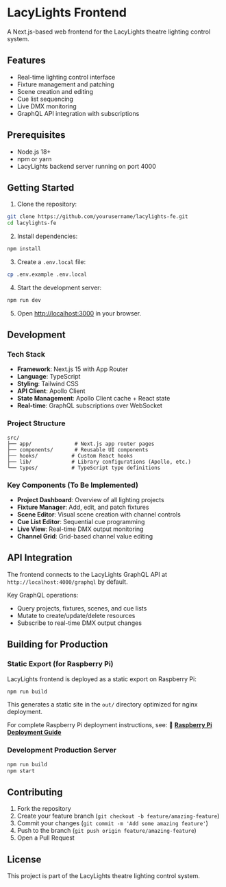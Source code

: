 # LacyLights Frontend

A Next.js-based web frontend for the LacyLights theatre lighting control system.

## Features

- Real-time lighting control interface
- Fixture management and patching
- Scene creation and editing
- Cue list sequencing
- Live DMX monitoring
- GraphQL API integration with subscriptions

## Prerequisites

- Node.js 18+ 
- npm or yarn
- LacyLights backend server running on port 4000

## Getting Started

1. Clone the repository:
```bash
git clone https://github.com/yourusername/lacylights-fe.git
cd lacylights-fe
```

2. Install dependencies:
```bash
npm install
```

3. Create a `.env.local` file:
```bash
cp .env.example .env.local
```

4. Start the development server:
```bash
npm run dev
```

5. Open [http://localhost:3000](http://localhost:3000) in your browser.

## Development

### Tech Stack

- **Framework**: Next.js 15 with App Router
- **Language**: TypeScript
- **Styling**: Tailwind CSS
- **API Client**: Apollo Client
- **State Management**: Apollo Client cache + React state
- **Real-time**: GraphQL subscriptions over WebSocket

### Project Structure

```
src/
├── app/              # Next.js app router pages
├── components/       # Reusable UI components
├── hooks/           # Custom React hooks
├── lib/             # Library configurations (Apollo, etc.)
└── types/           # TypeScript type definitions
```

### Key Components (To Be Implemented)

- **Project Dashboard**: Overview of all lighting projects
- **Fixture Manager**: Add, edit, and patch fixtures
- **Scene Editor**: Visual scene creation with channel controls
- **Cue List Editor**: Sequential cue programming
- **Live View**: Real-time DMX output monitoring
- **Channel Grid**: Grid-based channel value editing

## API Integration

The frontend connects to the LacyLights GraphQL API at `http://localhost:4000/graphql` by default. 

Key GraphQL operations:
- Query projects, fixtures, scenes, and cue lists
- Mutate to create/update/delete resources
- Subscribe to real-time DMX output changes

## Building for Production

### Static Export (for Raspberry Pi)

LacyLights frontend is deployed as a static export on Raspberry Pi:

```bash
npm run build
```

This generates a static site in the `out/` directory optimized for nginx deployment.

For complete Raspberry Pi deployment instructions, see:
📖 **[Raspberry Pi Deployment Guide](https://github.com/bbernstein/lacylights-node/blob/main/deploy/DEPLOYMENT.md)**

### Development Production Server

```bash
npm run build
npm start
```

## Contributing

1. Fork the repository
2. Create your feature branch (`git checkout -b feature/amazing-feature`)
3. Commit your changes (`git commit -m 'Add some amazing feature'`)
4. Push to the branch (`git push origin feature/amazing-feature`)
5. Open a Pull Request

## License

This project is part of the LacyLights theatre lighting control system.